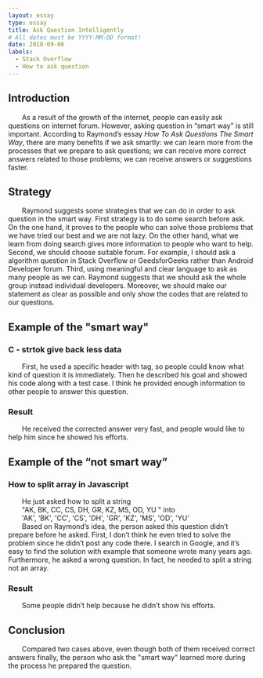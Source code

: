 ```yaml
---
layout: essay
type: essay
title: Ask Question Intelligently
# All dates must be YYYY-MM-DD format!
date: 2018-09-06
labels:
  - Stack Overflow
  - How to ask question
---
```


<h2>Introduction  </h2>
<div style="text-indent:2em">
As a result of the growth of the internet, people can easily ask questions on internet forum.  However, 
asking question in “smart way” is still important. According to Raymond’s essay <i>How To Ask Questions The
Smart Way</i>, there are many benefits if we ask smartly: we can learn more from the processes that we
prepare to ask questions; we can receive more correct answers related to those problems; we can receive
answers or suggestions faster. 
</div>
<h2>Strategy  </h2>
<div style="text-indent:2em">
Raymond suggests some strategies that we can do in order to ask question in the smart way. First
  strategy is to do some search before ask. On the one hand, it proves to the people who can solve
  those problems that  we have tried our best and we are not lazy. On the other hand, what we learn
  from doing search gives more information to people who want to help.
Second, we should choose suitable forum. For example, I should ask a algorithm question in Stack Overflow 
or GeedsforGeeks rather than Android Developer forum.   
Third, using meaningful and clear language to ask as many people as we can. Raymond suggests that we 
should ask the whole group instead individual developers. Moreover, we should make our statement as clear
as possible and only show the codes that are related to our questions.  
</div>
<h2>Example of the "smart way"  </h2>
<h3>C - strtok give back less data  </h3>
<div style="text-indent:2em">
First, he used a specific header with tag, so people could know what kind of question it is immediately. 
Then he described his goal and showed his code along with a test case. I think he provided enough information
to other people to answer this question. 
</div>
<h3>Result  </h3>
<div style="text-indent:2em">
He received the corrected answer very fast, and people would like to help him since he showed his efforts.
</div>

<h2>Example of the “not smart way” </h2>
<h3>How to split array in Javascript </h3>
<div style="text-indent:2em">
	He just asked how to split a string <div>"AK, BK, CC, CS, DH, GR, KZ, MS, OD, YU " into </div> 
	<div>'AK', 'BK', 'CC', 'CS', 'DH', 'GR', 'KZ', 'MS', 'OD', 'YU'</div>
</div>
<div style="text-indent:2em">
Based on Raymond’s idea, the person asked this question didn’t prepare before he asked.
First, I don’t think he even tried to solve the problem since he didn’t post any code there. I search in Google, and it’s easy to find the solution with example that someone wrote many years ago. Furthermore, he asked a wrong question. In fact, he needed to split a string not an array. 
</div>
<h3>Result  </h3>
<div style="text-indent:2em">
Some people didn’t help because he didn’t show his efforts.
</div>
<h2>Conclusion </h2>
<div style="text-indent:2em">
	Compared two cases above, even though both of them received correct answers finally, the person who ask the "smart way" learned more during the process he prepared the question. 
	
</div>
